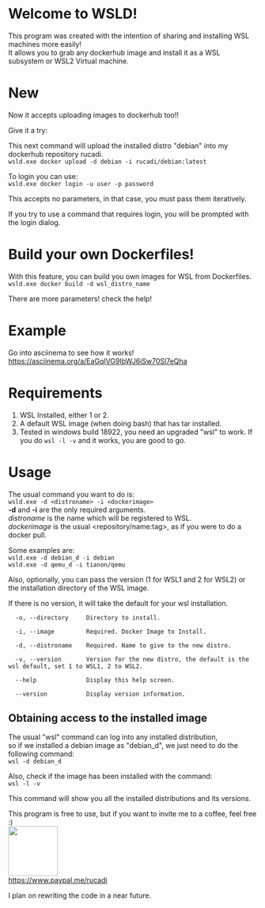 # Welcome to WSLD!

This program was created with the intention of sharing and installing WSL machines more easily! <br>
It allows you to grab any dockerhub image and install it as a WSL subsystem or WSL2 Virtual machine.<br>

# New

Now it accepts uploading images to dockerhub too!!  

Give it a try:  

This next command will upload the installed distro "debian" into my dockerhub repository rucadi.  
``
wsld.exe docker upload -d debian -i rucadi/debian:latest
``  

To login you can use:  
``
wsld.exe docker login -u user -p password
``  

This accepts no parameters, in that case, you must pass them iteratively.

If you try to use a command that requires login, you will be prompted with the login dialog.

# Build your own Dockerfiles!

With this feature, you can build you own images for WSL from Dockerfiles.  
``
wsld.exe docker build -d wsl_distro_name
``  

There are more parameters! check the help!  

# Example
Go into asciinema to see how it works!  
https://asciinema.org/a/EaGqIVG9IbWJ6iSw70Sl7eQha  

# Requirements

1. WSL Installed, either 1 or 2.  
2. A default WSL image (when doing bash) that has tar installed.
3. Tested in windows build 18922, you need an upgraded "wsl" to work. If you do `wsl -l -v` and it works, you are good to go.

# Usage

The usual command you want to do is:  
``
wsld.exe -d <distroname> -i <dockerimage> 
``  
**-d** and **-i** are the only required arguments.  
*distroname* is the name which will be registered to WSL.  
*dockerimage* is the usual <repository/name:tag>, as if you were to do a docker pull.  

Some examples are:  
``
wsld.exe -d debian_d -i debian
``  
``
wsld.exe -d qemu_d -i tianon/qemu
``  

Also, optionally, you can pass the version (1 for WSL1 and 2 for WSL2) or the installation directory of the WSL image.  

If there is no version, it will take the default for your wsl installation.  
~~~
  -o, --directory     Directory to install.

  -i, --image         Required. Docker Image to Install.

  -d, --distroname    Required. Name to give to the new distro.

  -v, --version       Version for the new distro, the default is the wsl default, set 1 to WSL1, 2 to WSL2.

  --help              Display this help screen.

  --version           Display version information.
~~~

## Obtaining access to the installed image

The usual "wsl" command can log into any installed distribution,  
so if we installed a debian image as "debian_d", we just need to do the following command:  
``
wsl -d debian_d
``  

Also, check if the image has been installed with the command:  
``
wsl -l -v
``  

This command will show you all the installed distributions and its versions.

This program is free to use, but if you want to invite me to a coffee, feel free :)  
<img src="https://logos-download.com/wp-content/uploads/2016/03/Pay_Pal_logotype_logo_emblem_2.png" width="100" height="100">  
https://www.paypal.me/rucadi


I plan on rewriting the code in a near future. 
